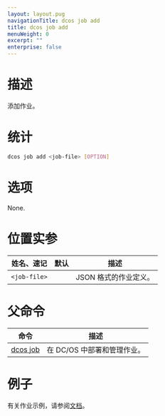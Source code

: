 ```yaml
---
layout: layout.pug
navigationTitle: dcos job add
title: dcos job add
menuWeight: 0
excerpt: ""
enterprise: false
---
```

<!-- This source repo for this topic is https://github.com/dcos/dcos-docs -->

# 描述

添加作业。

# 统计

```bash
dcos job add <job-file> [OPTION]
```

# 选项

None.

# 位置实参

| 姓名、速记              | 默认 | 描述            |
| ------------------ | -- | ------------- |
| `<job-file>` |    | JSON 格式的作业定义。 |

# 父命令

| 命令                                                | 描述                |
| ------------------------------------------------- | ----------------- |
| [dcos job](/1.10/cli/command-reference/dcos-job/) | 在 DC/OS 中部署和管理作业。 |

# 例子

有关作业示例，请参阅[文档](/1.10/deploying-jobs/examples/#create-job)。